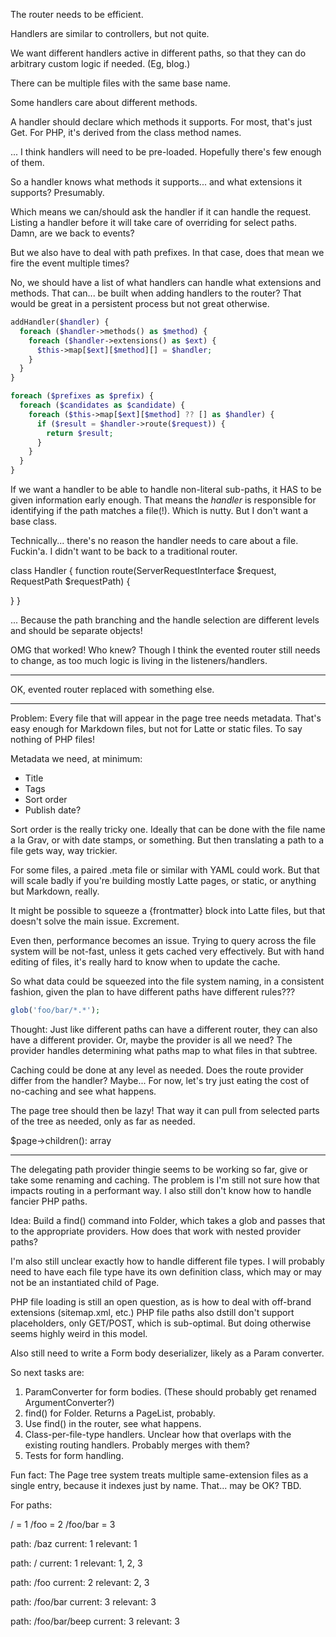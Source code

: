 The router needs to be efficient.

Handlers are similar to controllers, but not quite.

We want different handlers active in different paths, so that they can do arbitrary custom logic if needed.  (Eg, blog.)

There can be multiple files with the same base name.

Some handlers care about different methods.

A handler should declare which methods it supports.  For most, that's just Get.  For PHP, it's derived from the class method names.

... I think handlers will need to be pre-loaded.  Hopefully there's few enough of them.

So a handler knows what methods it supports... and what extensions it supports?  Presumably.

Which means we can/should ask the handler if it can handle the request.  Listing a handler before it will take care of overriding for select paths.  Damn, are we back to events?

But we also have to deal with path prefixes.  In that case, does that mean we fire the event multiple times?

No, we should have a list of what handlers can handle what extensions and methods.  That can... be built when adding handlers to the router?  That would be great in a persistent process but not great otherwise.

```php
addHandler($handler) {
  foreach ($handler->methods() as $method) {
    foreach ($handler->extensions() as $ext) {
      $this->map[$ext][$method][] = $handler;
    }
  }
}

foreach ($prefixes as $prefix) {
  foreach ($candidates as $candidate) {
    foreach ($this->map[$ext][$method] ?? [] as $handler) {
      if ($result = $handler->route($request)) {
        return $result;
      }
    }
  }
}
```

If we want a handler to be able to handle non-literal sub-paths, it HAS to be given information early enough.  That means the *handler* is responsible for identifying if the path matches a file(!).  Which is nutty.  But I don't want a base class.

Technically... there's no reason the handler needs to care about a file.  Fuckin'a.  I didn't want to be back to a traditional router.

class Handler {
  function route(ServerRequestInterface $request, RequestPath $requestPath) {
    
  }
}

... Because the path branching and the handle selection are different levels and should be separate objects!

OMG that worked!  Who knew?  Though I think the evented router still needs to change, as too much logic is living in the listeners/handlers.

--------------------------

OK, evented router replaced with something else.

--------------------------

Problem: Every file that will appear in the page tree needs metadata.  That's easy enough for Markdown files, but not for Latte or static files.  To say nothing of PHP files!

Metadata we need, at minimum:

* Title
* Tags
* Sort order
* Publish date?

Sort order is the really tricky one.  Ideally that can be done with the file name a la Grav, or with date stamps, or something.  But then translating a path to a file gets way, way trickier.

For some files, a paired .meta file or similar with YAML could work.  But that will scale badly if you're building mostly Latte pages, or static, or anything but Markdown, really.

It might be possible to squeeze a {frontmatter} block into Latte files, but that doesn't solve the main issue.  Excrement.

Even then, performance becomes an issue.  Trying to query across the file system will be not-fast, unless it gets cached very effectively.  But with hand editing of files, it's really hard to know when to update the cache.

So what data could be squeezed into the file system naming, in a consistent fashion, given the plan to have different paths have different rules???

```php
glob('foo/bar/*.*');
```

Thought: Just like different paths can have a different router, they can also have a different provider.  Or, maybe the provider is all we need?  The provider handles determining what paths map to what files in that subtree.

Caching could be done at any level as needed.  Does the route provider differ from the handler?  Maybe...  For now, let's try just eating the cost of no-caching and see what happens.

The page tree should then be lazy!  That way it can pull from selected parts of the tree as needed, only as far as needed.

$page->children(): array<Page>

-----------------

The delegating path provider thingie seems to be working so far, give or take some renaming and caching.  The problem is I'm still not sure how that impacts routing in a performant way.  I also still don't know how to handle fancier PHP paths.

Idea: Build a find() command into Folder, which takes a glob and passes that to the appropriate providers.  How does that work with nested provider paths?

I'm also still unclear exactly how to handle different file types.  I will probably need to have each file type have its own definition class, which may or may not be an instantiated child of Page.

PHP file loading is still an open question, as is how to deal with off-brand extensions (sitemap.xml, etc.)  PHP file paths also dstill don't support placeholders, only GET/POST, which is sub-optimal.  But doing otherwise seems highly weird in this model.

Also still need to write a Form body deserializer, likely as a Param converter.

So next tasks are:

1. ParamConverter for form bodies.  (These should probably get renamed ArgumentConverter?)
2. find() for Folder.  Returns a PageList, probably.
3. Use find() in the router, see what happens.
4. Class-per-file-type handlers.  Unclear how that overlaps with the existing routing handlers.  Probably merges with them?
5. Tests for form handling.

Fun fact: The Page tree system treats multiple same-extension files as a single entry, because it indexes just by name.  That... may be OK?  TBD.

For paths:

/ = 1
/foo = 2
/foo/bar = 3

path: /baz
current: 1
relevant: 1

path: /
current: 1
relevant: 1, 2, 3

path: /foo
current: 2
relevant: 2, 3

path: /foo/bar
current: 3
relevant: 3

path: /foo/bar/beep
current: 3
relevant: 3

